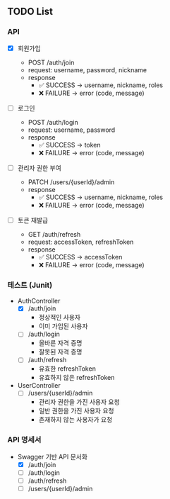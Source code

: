 ## TODO List

### API

- [x] 회원가입
  - POST /auth/join
  - request: username, password, nickname
  - response
    - ✅ SUCCESS -> username, nickname, roles
    - ❌ FAILURE -> error (code, message)

- [ ] 로그인
  - POST /auth/login
  - request: username, password
  - response
      - ✅ SUCCESS -> token
      - ❌ FAILURE -> error (code, message)

- [ ] 관리자 권한 부여
  - PATCH /users/{userId}/admin
  - response
      - ✅ SUCCESS -> username, nickname, roles
      - ❌ FAILURE -> error (code, message)

- [ ] 토큰 재발급
  - GET /auth/refresh
  - request: accessToken, refreshToken
  - response
    - ✅ SUCCESS -> accessToken
    - ❌ FAILURE -> error (code, message)

### 테스트 (Junit)
- AuthController
  - [x] /auth/join
    - 정상적인 사용자
    - 이미 가입된 사용자
  - [ ] /auth/login
    - 올바른 자격 증명
    - 잘못된 자격 증명
  - [ ] /auth/refresh
    - 유효한 refreshToken
    - 유효하지 않은 refreshToken
- UserController
  - [ ] /users/{userId}/admin
      - 관리자 권한을 가진 사용자 요청
      - 일반 권한을 가진 사용자 요청
      - 존재하지 않는 사용자가 요청

### API 명세서
- Swagger 기반 API 문서화
  - [x] /auth/join
  - [ ] /auth/login
  - [ ] /auth/refresh
  - [ ] /users/{userId}/admin